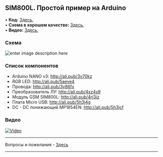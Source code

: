 ## SIM800L. Простой пример на Arduino

• **Код:** [Здесь.](/all_here/140/code.txt)  
• **Схема в хорошем качестве:** [Здесь.](https://i.imgur.com/sWb5KDU.jpg)  
• **Видео:** [Здесь.](https://youtu.be/4hwFWdwO0B4)  

### Схема
![enter image description here](https://i.imgur.com/sWb5KDU.jpg)

### Список компонентов
- Arduino NANO v3: http://ali.pub/3y70kz  
- RGB LED: http://ali.pub/5aeve4  
- Провода: http://ali.pub/3y86fx  
- Преобразователь ЛУ: http://ali.pub/4xz4s9  
- Модуль GSM SIM800L: http://ali.pub/4rj3iz  
- Плата Micro USB: http://ali.pub/5h3j4g  
- DC - DC понижающий MP1854EN: http://ali.pub/5h3jcf  

### Видео
[![Video](https://img.youtube.com/vi/4hwFWdwO0B4/maxresdefault.jpg)](https://youtu.be/4hwFWdwO0B4)

---

Вопросы и пожелания - [Здесь](https://www.youtube.com/c/Bytevideo/)

---

